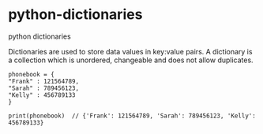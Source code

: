 # python-dictionaries
python dictionaries

Dictionaries are used to store data values in key:value pairs.
A dictionary is a collection which is unordered, changeable and does not allow duplicates.

```
phonebook = {
"Frank" : 121564789,
"Sarah" : 789456123,
"Kelly" : 456789133
}

print(phonebook)  // {'Frank': 121564789, 'Sarah': 789456123, 'Kelly': 456789133}
```

